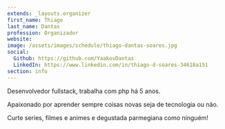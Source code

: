 ```yaml
---
extends: _layouts.organizer
first_name: Thiago
last_name: Dantas
profession: Organizador
website: 
image: /assets/images/schedule/thiago-dantas-soares.jpg
social:
  Github: https://github.com/YaakovDantas
  LinkedIn: https://www.linkedin.com/in/thiago-d-soares-34618a151
section: info
---
```


Desenvolvedor fullstack, trabalha com php há 5 anos. 

Apaixonado por aprender sempre coisas novas seja de tecnologia ou não.

Curte series, filmes e animes e degustada parmegiana como ninguém!
